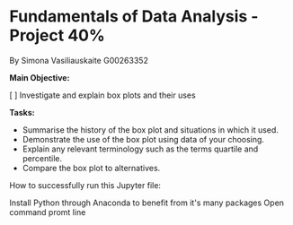 # Fundamentals of Data Analysis - Project 40%
By Simona Vasiliauskaite G00263352

**Main Objective:**

[ ] Investigate and explain box plots and their uses

**Tasks:**
* Summarise the history of the box plot and situations in which it used.
* Demonstrate the use of the box plot using data of your choosing.
* Explain any relevant terminology such as the terms quartile and percentile.
* Compare the box plot to alternatives.

How to successfully run this Jupyter file:

Install Python through Anaconda to benefit from it's many packages
Open command promt line

